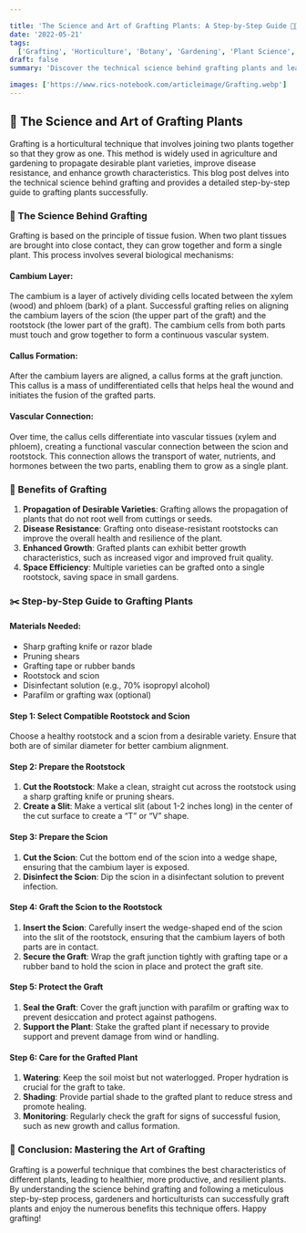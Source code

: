 ```yaml
---

title: 'The Science and Art of Grafting Plants: A Step-by-Step Guide 🌱🔬'
date: '2022-05-21'
tags:
  ['Grafting', 'Horticulture', 'Botany', 'Gardening', 'Plant Science', 'Agriculture', 'Techniques']
draft: false
summary: 'Discover the technical science behind grafting plants and learn how to graft plants successfully with this comprehensive step-by-step guide. 🌱🔬✂️'

images: ['https://www.rics-notebook.com/articleimage/Grafting.webp']
---
```


## 🌱 The Science and Art of Grafting Plants

Grafting is a horticultural technique that involves joining two plants together so that they grow as one. This method is widely used in agriculture and gardening to propagate desirable plant varieties, improve disease resistance, and enhance growth characteristics. This blog post delves into the technical science behind grafting and provides a detailed step-by-step guide to grafting plants successfully.

### 🔬 The Science Behind Grafting

Grafting is based on the principle of tissue fusion. When two plant tissues are brought into close contact, they can grow together and form a single plant. This process involves several biological mechanisms:

#### **Cambium Layer**:

The cambium is a layer of actively dividing cells located between the xylem (wood) and phloem (bark) of a plant. Successful grafting relies on aligning the cambium layers of the scion (the upper part of the graft) and the rootstock (the lower part of the graft). The cambium cells from both parts must touch and grow together to form a continuous vascular system.

#### **Callus Formation**:

After the cambium layers are aligned, a callus forms at the graft junction. This callus is a mass of undifferentiated cells that helps heal the wound and initiates the fusion of the grafted parts.

#### **Vascular Connection**:

Over time, the callus cells differentiate into vascular tissues (xylem and phloem), creating a functional vascular connection between the scion and rootstock. This connection allows the transport of water, nutrients, and hormones between the two parts, enabling them to grow as a single plant.

### 🌟 Benefits of Grafting

1. **Propagation of Desirable Varieties**: Grafting allows the propagation of plants that do not root well from cuttings or seeds.
2. **Disease Resistance**: Grafting onto disease-resistant rootstocks can improve the overall health and resilience of the plant.
3. **Enhanced Growth**: Grafted plants can exhibit better growth characteristics, such as increased vigor and improved fruit quality.
4. **Space Efficiency**: Multiple varieties can be grafted onto a single rootstock, saving space in small gardens.

### ✂️ Step-by-Step Guide to Grafting Plants

#### **Materials Needed**:

- Sharp grafting knife or razor blade
- Pruning shears
- Grafting tape or rubber bands
- Rootstock and scion
- Disinfectant solution (e.g., 70% isopropyl alcohol)
- Parafilm or grafting wax (optional)

#### **Step 1: Select Compatible Rootstock and Scion**

Choose a healthy rootstock and a scion from a desirable variety. Ensure that both are of similar diameter for better cambium alignment.

#### **Step 2: Prepare the Rootstock**

1. **Cut the Rootstock**: Make a clean, straight cut across the rootstock using a sharp grafting knife or pruning shears.
2. **Create a Slit**: Make a vertical slit (about 1-2 inches long) in the center of the cut surface to create a “T” or “V” shape.

#### **Step 3: Prepare the Scion**

1. **Cut the Scion**: Cut the bottom end of the scion into a wedge shape, ensuring that the cambium layer is exposed.
2. **Disinfect the Scion**: Dip the scion in a disinfectant solution to prevent infection.

#### **Step 4: Graft the Scion to the Rootstock**

1. **Insert the Scion**: Carefully insert the wedge-shaped end of the scion into the slit of the rootstock, ensuring that the cambium layers of both parts are in contact.
2. **Secure the Graft**: Wrap the graft junction tightly with grafting tape or a rubber band to hold the scion in place and protect the graft site.

#### **Step 5: Protect the Graft**

1. **Seal the Graft**: Cover the graft junction with parafilm or grafting wax to prevent desiccation and protect against pathogens.
2. **Support the Plant**: Stake the grafted plant if necessary to provide support and prevent damage from wind or handling.

#### **Step 6: Care for the Grafted Plant**

1. **Watering**: Keep the soil moist but not waterlogged. Proper hydration is crucial for the graft to take.
2. **Shading**: Provide partial shade to the grafted plant to reduce stress and promote healing.
3. **Monitoring**: Regularly check the graft for signs of successful fusion, such as new growth and callus formation.

### 🌿 Conclusion: Mastering the Art of Grafting

Grafting is a powerful technique that combines the best characteristics of different plants, leading to healthier, more productive, and resilient plants. By understanding the science behind grafting and following a meticulous step-by-step process, gardeners and horticulturists can successfully graft plants and enjoy the numerous benefits this technique offers. Happy grafting!
